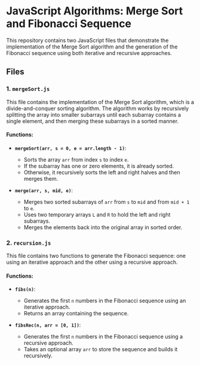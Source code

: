 # JavaScript Algorithms: Merge Sort and Fibonacci Sequence

This repository contains two JavaScript files that demonstrate the implementation of the Merge Sort algorithm and the generation of the Fibonacci sequence using both iterative and recursive approaches.

## Files

### 1. `mergeSort.js`

This file contains the implementation of the Merge Sort algorithm, which is a divide-and-conquer sorting algorithm. The algorithm works by recursively splitting the array into smaller subarrays until each subarray contains a single element, and then merging these subarrays in a sorted manner.

#### Functions:
- **`mergeSort(arr, s = 0, e = arr.length - 1)`**: 
  - Sorts the array `arr` from index `s` to index `e`.
  - If the subarray has one or zero elements, it is already sorted.
  - Otherwise, it recursively sorts the left and right halves and then merges them.
  
- **`merge(arr, s, mid, e)`**: 
  - Merges two sorted subarrays of `arr` from `s` to `mid` and from `mid + 1` to `e`.
  - Uses two temporary arrays `L` and `R` to hold the left and right subarrays.
  - Merges the elements back into the original array in sorted order.

### 2. `recursion.js`

This file contains two functions to generate the Fibonacci sequence: one using an iterative approach and the other using a recursive approach.

#### Functions:
- **`fibs(n)`**: 
  - Generates the first `n` numbers in the Fibonacci sequence using an iterative approach.
  - Returns an array containing the sequence.

- **`fibsRec(n, arr = [0, 1])`**: 
  - Generates the first `n` numbers in the Fibonacci sequence using a recursive approach.
  - Takes an optional array `arr` to store the sequence and builds it recursively.